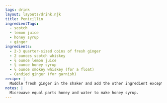 ```yaml
---
tags: drink
layout: layouts/drink.njk
title: Penicillin
ingredientTags:
  - scotch
  - lemon juice
  - honey syrup
  - ginger
ingredients:
  - 2-3 quarter-sized coins of fresh ginger
  - 2 ounces scotch whiskey
  - ¾ ounce lemon juice
  - ¾ ounce honey syrup
  - ¼ ounce smokey whiskey (for a float)
  - Candied ginger (for garnish)
recipe: |
  Muddle fresh ginger in the shaker and add the other ingredient except for the smokey whiskey. Shake until chilled. Strain and pour into a rocks glass over a single rock. Float the smokey whiskey on top. Garnish with candied ginger on a skewer.
notes: |
  Microwave equal parts honey and water to make honey syrup.
---
```

